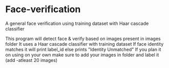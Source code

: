 # Face-verification
A general face verification using training dataset with Haar cascade classifier

This program will detect face & verify based on  images present in images folder
It uses a Haar cascade classifier with training dataset 
If face identity matches it will print label_id else prints "Identity Unmatched" 
If you plan it on using on your own make sure to add your images in folder and label it (add -atleast 20 images)

